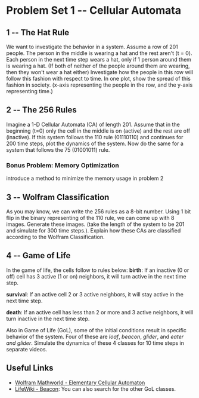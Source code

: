 # Problem Set 1 -- Cellular Automata

## 1 -- The Hat Rule
We want to investigate the behavior in a system. Assume a row of 201 people.
The person in the middle is wearing a hat and the rest aren't (t = 0).
Each person in the next time step wears a hat, only if 1 person around them
is wearing a hat. (If both of neither of the people around them are wearing, 
then they won't wear a hat either)
Investigate how the people in this row will follow this fashion with respect to time.
In one plot, show the spread of this fashion in society. (x-axis representing the people
in the row, and the y-axis representing time.)

## 2 -- The 256 Rules
Imagine a 1-D Cellular Automata (CA) of length 201. Assume that in the beginning (t=0)
only the cell in the middle is on (active) and the rest are off (inactive).
If this system follows the 110 rule (01110110) and continues for 200 time steps, 
plot the dynamics of the system. Now do the same for a system that follows the 
75 (01001011) rule. 

### Bonus Problem: Memory Optimization
introduce a method to minimize the memory usage in problem 2

## 3 -- Wolfram Classification
As you may know, we can write the 256 rules as a 8-bit number.
Using 1 bit flip in the binary representing of the 110 rule, we
can come up with 8 images. Generate these images. 
(take the length of the system to be 201 and simulate for 300 
time steps.). Explain how these CAs are classified according
to the Wolfram Classification.

## 4 -- Game of Life
In the game of life, the cells follow to rules below:
**birth**: If an inactive (0 or off) cell has 3 active (1 or on)
neighbors, it will turn active in the next time step.

**survival**: If an active cell 2 or 3 active neighbors, it will stay
active in the next time step.

**death**: If an active cell has less than 2 or more and 3 active neighbors,
it will turn inactive in the next time step.

Also in Game of Life (GoL), some of the initial conditions result in specific behavior
of the system. Four of these are *loaf*, *beacon*, *glider*, and *eater and glider*.
Simulate the dynamics of these 4 classes for 10 time steps in separate videos.

## Useful Links
- [Wolfram Mathworld - Elementary Cellular Automaton](https://mathworld.wolfram.com/ElementaryCellularAutomaton.html)
- [LifeWiki - Beacon](https://www.conwaylife.com/wiki/Beacon): You can also search for the other GoL classes.
